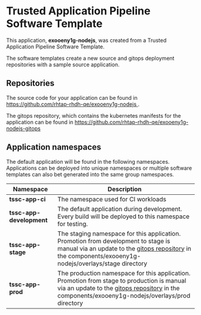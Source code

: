 # Trusted Application Pipeline Software Template

This application, **exooeny1g-nodejs**, was created from a Trusted Application Pipeline Software Template.

The software templates create a new source and gitops deployment repositories with a sample source application. 

## Repositories

The source code for your application can be found in [https://github.com/rhtap-rhdh-qe/exooeny1g-nodejs ](https://github.com/rhtap-rhdh-qe/exooeny1g-nodejs ).
 
The gitops repository, which contains the kubernetes manifests for the application can be found in 
[https://github.com/rhtap-rhdh-qe/exooeny1g-nodejs-gitops ](https://github.com/rhtap-rhdh-qe/exooeny1g-nodejs-gitops ) 

## Application namespaces 

The default application will be found in the following namespaces. Applications can be deployed into unique namespaces or multiple software templates can also bet generated into the same group namespaces.  

|  Namespace   |  Description   |  
| -------- | -------- |
| **tssc-app-ci** | The namespace used for CI workloads |
| **tssc-app-development** | The default application during development. Every build will be deployed to this namespace for testing. |
| **tssc-app-stage** | The staging namespace for this application. Promotion from development to stage is manual via an update to the [gitops repository](https://github.com/rhtap-rhdh-qe/exooeny1g-nodejs-gitops ) in the components/exooeny1g-nodejs/overlays/stage directory |
| **tssc-app-prod** | The production namespace for this application. Promotion from stage to production is manual via an update to the [gitops repository](https://github.com/rhtap-rhdh-qe/exooeny1g-nodejs-gitops ) in the components/exooeny1g-nodejs/overlays/prod directory |